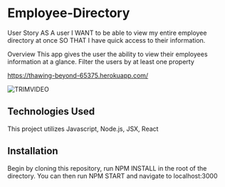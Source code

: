 # Employee-Directory
User Story
AS A user I WANT to be able to view my entire employee directory at once SO THAT I have quick access to their information.

Overview
This app gives the user the ability to view their employees information at a glance.
Filter the users by at least one property

https://thawing-beyond-65375.herokuapp.com/

![TRIMVIDEO](https://user-images.githubusercontent.com/56213571/78415195-33350380-75ee-11ea-83db-342868f00e75.gif)

## Technologies Used
This project utilizes Javascript, Node.js, JSX, React

## Installation
Begin by cloning this repository, run NPM INSTALL in the root of the directory. You can then run NPM START and navigate to localhost:3000






